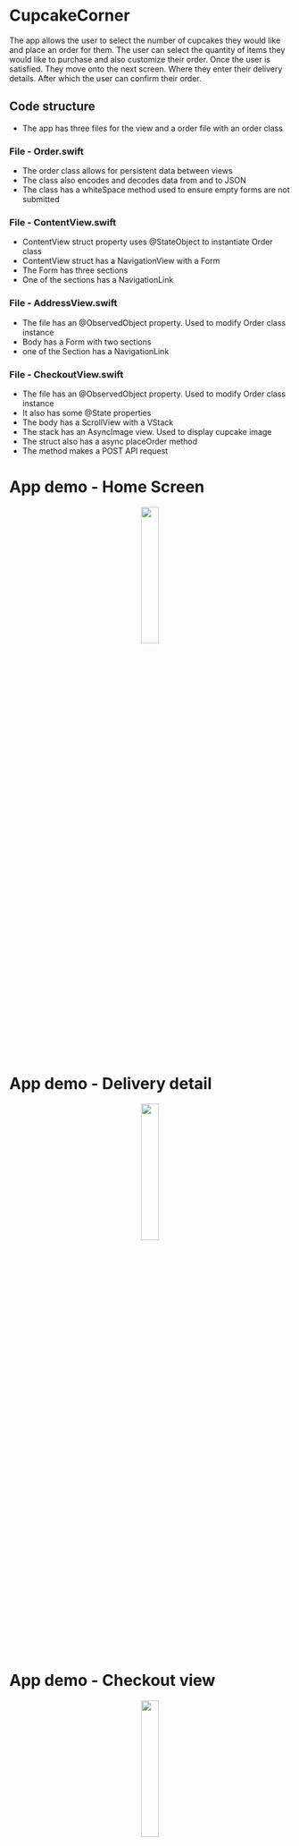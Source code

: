 # CupcakeCorner
The app allows the user to select the number of cupcakes they would like 
and place an order for them. The user can select the quantity of items 
they would like to purchase and also customize their order. Once the
user is satisfied. They move onto the next screen. Where they enter
their delivery details. After which the user can confirm their order.

## Code structure
- The app has three files for the view and a order file with an order class

### File - Order.swift
- The order class allows for persistent data between views
- The class also encodes and decodes data from and to JSON
- The class has a whiteSpace method used to ensure empty forms are not submitted

### File - ContentView.swift
- ContentView struct property uses @StateObject to instantiate Order class
- ContentView struct has a NavigationView with a Form
- The Form has three sections
- One of the sections has a NavigationLink

### File - AddressView.swift
- The file has an @ObservedObject property. Used to modify Order class instance
- Body has a Form with two sections
- one of the Section has a NavigationLink

### File - CheckoutView.swift
- The file has an @ObservedObject property. Used to modify Order class instance
- It also has some @State properties
- The body has a ScrollView with a VStack
- The stack has an AsyncImage view. Used to display cupcake image
- The struct also has a async placeOrder method
- The method makes a POST API request

# App demo - Home Screen
<p align="center">
  <img src="https://github.com/Asfandyar-Khan-2022/CupcakeCorner/assets/117299102/dacbef21-6c82-429a-b80e-cf74a08d197f" width=25% height=25%>
</p>

# App demo - Delivery detail
<p align="center">
  <img src="https://github.com/Asfandyar-Khan-2022/CupcakeCorner/assets/117299102/6c781d72-e4b5-484a-8bc1-1adeacf737c7" width=25% height=25%>
</p>

# App demo - Checkout view
<p align="center">
  <img src="https://github.com/Asfandyar-Khan-2022/CupcakeCorner/assets/117299102/370a6f10-ab8a-427d-8bb5-54ba6d1e637a" width=25% height=25%>
</p>

# App demo - Order placed
<p align="center">
  <img src="https://github.com/Asfandyar-Khan-2022/CupcakeCorner/assets/117299102/3ba38cc3-6249-48e1-887c-e7069863b96b" width=25% height=25%>
</p>

# App demo - Network error
<p align="center">
  <img src="https://github.com/Asfandyar-Khan-2022/CupcakeCorner/assets/117299102/5c67d3c4-725d-43ec-ab31-df36752f9e0e" width=25% height=25%>
</p>

